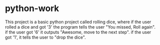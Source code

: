 # python-work
This project is a basic python project called rolling dice, where if the user rolled a dice and got '3' the program tells the user "You missed, Roll again". if the user got '6' it outputs "Awesome, move to the next step". if the user got '1', it tells the user to "drop the dice".
